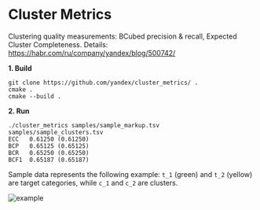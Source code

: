 # Cluster Metrics

Clustering quality measurements: BCubed precision & recall, Expected Cluster Completeness.
Details: https://habr.com/ru/company/yandex/blog/500742/

**1. Build**

```
git clone https://github.com/yandex/cluster_metrics/ .
cmake .
cmake --build .
```

**2. Run**

```
./cluster_metrics samples/sample_markup.tsv samples/sample_clusters.tsv
ECC   0.61250 (0.61250)
BCP   0.65125 (0.65125)
BCR   0.65250 (0.65250)
BCF1  0.65187 (0.65187)
```

Sample data represents the following example: ```t_1``` (green) and ```t_2``` (yellow) are target categories, while ```c_1``` and ```c_2``` are clusters.

![example](https://user-images.githubusercontent.com/6789687/81812321-a0fa1680-952e-11ea-9d39-263a5cf901ce.png)
